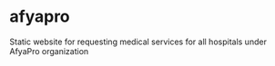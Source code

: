 # afyapro
Static website for requesting medical services for all hospitals under AfyaPro organization
